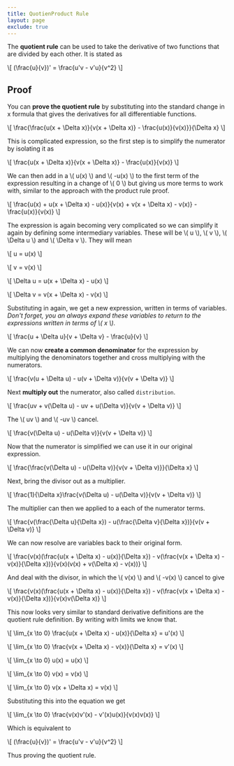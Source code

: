 ```yaml
---
title: QuotienProduct Rule
layout: page
exclude: true
---
```


<script type="text/javascript" src="https://cdnjs.cloudflare.com/ajax/libs/mathjax/2.7.0/MathJax.js?config=TeX-AMS_CHTML"></script>

The **quotient rule** can be used to take the derivative of two functions that are divided by each other. It is stated as

\\[ (\frac{u}{v})' = \frac{u'v - v'u}{v^2} \\]

## Proof

You can **prove the quotient rule** by substituting into the standard change in x formula that gives the derivatives for all differentiable functions.

\\[ \frac{\frac{u(x + \Delta x)}{v(x + \Delta x)} - \frac{u(x)}{v(x)}}{\Delta x} \\]

This is complicated expression, so the first step is to simplify the numerator by isolating it as

\\[ \frac{u(x + \Delta x)}{v(x + \Delta x)} - \frac{u(x)}{v(x)} \\]

We can then add in a \\( u(x) \\) and \\( -u(x) \\) to the first term of the expression resulting in a change of \\( 0 \\) but giving us more terms to work with, similar to the approach with the product rule proof.

\\[ \frac{u(x) + u(x + \Delta x) - u(x)}{v(x) + v(x + \Delta x) - v(x)} - \frac{u(x)}{v(x)} \\]

The expression is again becoming very complicated so we can simplify it again by defining some intermediary variables. These will be \\( u \\), \\( v \\), \\( \Delta u \\) and \\( \Delta v \\). They will mean

\\[ u = u(x) \\]

\\[ v = v(x) \\]

\\[ \Delta u = u(x + \Delta x) - u(x) \\]

\\[ \Delta v = v(x + \Delta x) - v(x) \\]

Substituting in again, we get a new expression, written in terms of variables. *Don't forget, you an always expand these variables to return to the expressions written in terms of \\( x \\).*

\\[ \frac{u + \Delta u}{v + \Delta v} - \frac{u}{v} \\]

We can now **create a common denominator** for the expression by multiplying the denominators together and cross multiplying with the numerators.

\\[ \frac{v(u + \Delta u) - u(v + \Delta v)}{v(v + \Delta v)} \\]

Next **multiply out** the numerator, also called `distribution`.

\\[ \frac{uv + v(\Delta u) - uv + u(\Delta v)}{v(v + \Delta v)} \\]

The \\( uv \\) and \\( -uv \\) cancel.

\\[ \frac{v(\Delta u) - u(\Delta v)}{v(v + \Delta v)} \\]

Now that the numerator is simplified we can use it in our original expression.

\\[ \frac{\frac{v(\Delta u) - u(\Delta v)}{v(v + \Delta v)}}{\Delta x} \\]

Next, bring the divisor out as a multiplier.

\\[ \frac{1}{\Delta x}\frac{v(\Delta u) - u(\Delta v)}{v(v + \Delta v)} \\]

The multiplier can then we applied to a each of the numerator terms.

\\[ \frac{v(\frac{\Delta u}{\Delta x}) - u(\frac{\Delta v}{\Delta x})}{v(v + \Delta v)} \\]

We can now resolve are variables back to their original form.

\\[ \frac{v(x)(\frac{u(x + \Delta x) - u(x)}{\Delta x}) - v(\frac{v(x + \Delta x) - v(x)}{\Delta x})}{v(x)(v(x) + v(\Delta x) - v(x))} \\]

And deal with the divisor, in which the \\( v(x) \\) and \\( -v(x) \\) cancel to give

\\[ \frac{v(x)(\frac{u(x + \Delta x) - u(x)}{\Delta x}) - v(\frac{v(x + \Delta x) - v(x)}{\Delta x})}{v(x)v(\Delta x)} \\]

This now looks very similar to standard derivative definitions are the quotient rule definition. By writing with limits we know that.

\\[ \lim_{x \to 0}  \frac{u(x + \Delta x) - u(x)}{\Delta x} = u'(x) \\]

\\[ \lim_{x \to 0}  \frac{v(x + \Delta x) - v(x)}{\Delta x} = v'(x) \\]

\\[ \lim_{x \to 0} u(x) = u(x) \\]

\\[ \lim_{x \to 0} v(x) = v(x) \\]

\\[ \lim_{x \to 0} v(x + \Delta x) = v(x) \\]

Substituting this into the equation we get

\\[ \lim_{x \to 0} \frac{v(x)v'(x) - v'(x)u(x)}{v(x)v(x)} \\]

Which is equivalent to

\\[ (\frac{u}{v})' = \frac{u'v - v'u}{v^2} \\]

Thus proving the quotient rule.


<!--stackedit_data:
eyJoaXN0b3J5IjpbMTMzOTk4MDY0XX0=
-->